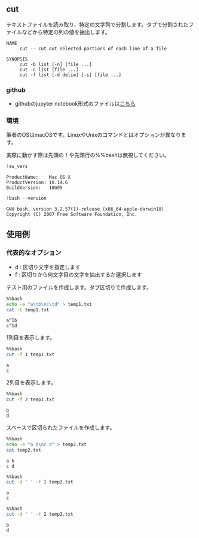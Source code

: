 
##  cut
テキストファイルを読み取り、特定の文字列で分割します。タブで分割されたファイルなどから特定の列の値を抽出します。

```text
NAME
     cut -- cut out selected portions of each line of a file

SYNOPSIS
     cut -b list [-n] [file ...]
     cut -c list [file ...]
     cut -f list [-d delim] [-s] [file ...]
```

### github
- githubのjupyter notebook形式のファイルは[こちら](https://github.com/hiroshi0530/wa-src/blob/master/article/library/bash/cut/cut_nb.ipynb)

### 環境
筆者のOSはmacOSです。LinuxやUnixのコマンドとはオプションが異なります。

実際に動かす際は先頭の！や先頭行の%%bashは無視してください。


```python
!sw_vers
```

    ProductName:	Mac OS X
    ProductVersion:	10.14.6
    BuildVersion:	18G95



```python
!bash --version
```

    GNU bash, version 3.2.57(1)-release (x86_64-apple-darwin18)
    Copyright (C) 2007 Free Software Foundation, Inc.


## 使用例

### 代表的なオプション
- d : 区切り文字を指定します
- f : 区切りから何文字目の文字を抽出するか選択します

テスト用のファイルを作成します。タブ区切りで作成します。


```bash
%%bash
echo -e "a\tb\nc\td" > temp1.txt
cat -t temp1.txt
```

    a^Ib
    c^Id


1列目を表示します。


```bash
%%bash
cut -f 1 temp1.txt
```

    a
    c


2列目を表示します。


```bash
%%bash
cut -f 2 temp1.txt
```

    b
    d


スペースで区切られたファイルを作成します。


```bash
%%bash
echo -e "a b\nc d" > temp2.txt
cat temp2.txt
```

    a b
    c d



```bash
%%bash
cut -d ' ' -f 1 temp2.txt
```

    a
    c



```bash
%%bash
cut -d ' ' -f 2 temp2.txt
```

    b
    d

